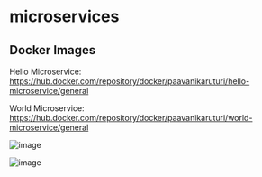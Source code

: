 # microservices


## Docker Images

Hello Microservice: https://hub.docker.com/repository/docker/paavanikaruturi/hello-microservice/general

World Microservice: https://hub.docker.com/repository/docker/paavanikaruturi/world-microservice/general

![image](https://github.com/user-attachments/assets/ec7b8734-1245-4534-9c1d-49b01cc5fc20)

![image](https://github.com/user-attachments/assets/6e60564f-e7a9-48cb-91c0-b9bb39eb84ed)
